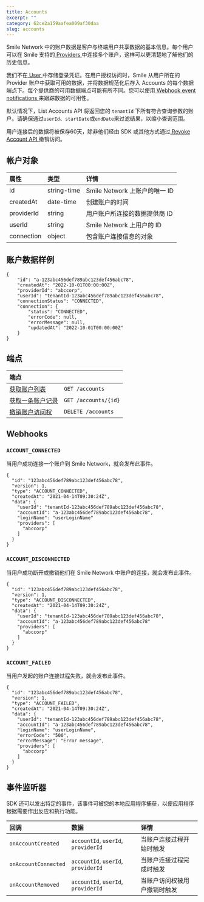 ```yaml
---
title: Accounts
excerpt: ""
category: 62ce2a159aafea009af30daa
slug: accounts
---
```


Smile Network 中的账户数据是客户与终端用户共享数据的基本信息。每个用户可以在 Smile 支持的[ Providers ]( /reference/providers )中连接多个账户，这样可以更清楚地了解他们的历史信息。
 
我们不在[ User ]( /reference/users )中存储登录凭证。在用户授权访问时，Smile 从用户所在的 Provider 账户中获取可用的数据，并将数据规范化后存入 Accounts 的每个数据端点下。每个提供商的可用数据端点可能有所不同。您可以使用[ Webhook event notifications ]( /reference/chapter-5 )来跟踪数据的可用性。

默认情况下，List Accounts API 将返回您的 `tenantId` 下所有符合查询参数的账户。请确保通过`userId`、`startDate`或`endDate`来过滤结果，以缩小查询范围。

用户连接后的数据将被保存60天，除非他们经由 SDK 或其他方式通过[ Revoke Account API ]( /reference/delete-account )撤销访问。

## 帐户对象

| 属性         | 类型          | 详情                      |
|:-----------|:------------|:------------------------|
| id         | string-time | Smile Network 上账户的唯一 ID |
| createdAt  | date-time   | 创建账户的时间                 |
| providerId | string      | 用户账户所连接的数据提供商 ID        |
| userId     | string      | Smile Network 上用户的 ID   |
| connection | object      | 包含账户连接信息的对象             |

## 账户数据样例

```
{
    "id": "a-123abc456def789abc123def456abc78",
    "createdAt": "2022-10-01T00:00:00Z",
    "providerId": "abccorp",
    "userId": "tenantId-123abc456def789abc123def456abc78",
    "connectionStatus": "CONNECTED",
    "connection": {
        "status": "CONNECTED",
        "errorCode": null,
        "errorMessage": null,
        "updatedAt": "2022-10-01T00:00:00Z"
    }
}
```

## 端点

| 端点                                                 | |
|:---------------------------------------------------| :---- |
| [获取账户列表](/reference/list-accounts-1)               | `GET /accounts` |
| [获取一条账户记录](/reference/get-account-1)               | `GET /accounts/{id}` |
| [撤销账户访问权](/reference/delete-account) | `DELETE /accounts` |

## Webhooks

### `ACCOUNT_CONNECTED`

当用户成功连接一个账户到 Smile Network，就会发布此事件。

```
{
  "id": "123abc456def789abc123def456abc78",
  "version": 1,
  "type": "ACCOUNT_CONNECTED",
  "createdAt": "2021-04-14T09:30:24Z",
  "data": {
    "userId": "tenantId-123abc456def789abc123def456abc78",
    "accountId": "a-123abc456def789abc123def456abc78",
    "loginName": "userLoginName"
    "providers": [
      "abccorp"
    ]
  }
}
```

### `ACCOUNT_DISCONNECTED`

当用户成功断开或撤销他们在 Smile Network 中账户的连接，就会发布此事件。

```
{
  "id": "123abc456def789abc123def456abc78",
  "version": 1,
  "type": "ACCOUNT_DISCONNECTED",
  "createdAt": "2021-04-14T09:30:24Z",
  "data": {
    "userId": "tenantId-123abc456def789abc123def456abc78",
    "accountId": "a-123abc456def789abc123def456abc78"
    "providers": [
      "abccorp"
    ]
  }
}
```

### `ACCOUNT_FAILED`

当用户发起的账户连接过程失败，就会发布此事件。

```
{
  "id": "123abc456def789abc123def456abc78",
  "version": 1,
  "type": "ACCOUNT_FAILED",
  "createdAt": "2021-04-14T09:30:24Z",
  "data": {
    "userId": "tenantId-123abc456def789abc123def456abc78",
    "accountId": "a-123abc456def789abc123def456abc78",
    "loginName": "userLoginName",
    "errorCode": "500",
    "errorMessage": "Error message",
    "providers": [
      "abccorp"
    ]
  }
}
```

## 事件监听器

SDK 还可以发出特定的事件，该事件可被您的本地应用程序捕获，以便应用程序根据需要作出反应和执行功能。

| 回调                   | 数据                                  | 详情             |
|:---------------------|:------------------------------------|:---------------|
| `onAccountCreated`   | `accountId`, `userId`, `providerId` | 当账户连接过程开始时触发   |
| `onAccountConnected` | `accountId`, `userId`, `providerId` | 当账户连接过程完成时触发   |
| `onAccountRemoved`   | `accountId`, `userId`, `providerId` | 当账户访问权被用户撤销时触发 |
